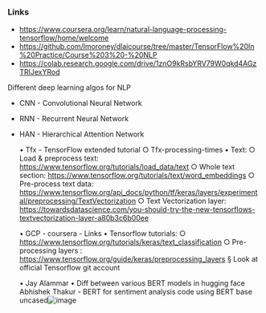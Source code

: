 ### Links
* https://www.coursera.org/learn/natural-language-processing-tensorflow/home/welcome
* https://github.com/lmoroney/dlaicourse/tree/master/TensorFlow%20In%20Practice/Course%203%20-%20NLP
* https://colab.research.google.com/drive/1znO9kRsbYRV79W0qkd4AGzTRlJexYRod

Different deep learning algos for NLP
* CNN - Convolutional Neural Network
* RNN - Recurrent Neural Network
* HAN - Hierarchical Attention Network


	• Tfx - TensorFlow extended tutorial 
		○ Tfx-processing-times
	• Text:
		○ Load & preprocess text: https://www.tensorflow.org/tutorials/load_data/text
		○ Whole text section: https://www.tensorflow.org/tutorials/text/word_embeddings
		○ Pre-process text data: https://www.tensorflow.org/api_docs/python/tf/keras/layers/experimental/preprocessing/TextVectorization
		○ Text Vectorization layer: https://towardsdatascience.com/you-should-try-the-new-tensorflows-textvectorization-layer-a80b3c6b00ee
		
	• GCP - coursera - Links
	• Tensorflow tutorials: 
		○ https://www.tensorflow.org/tutorials/keras/text_classification
		○ Pre-processing layers : https://www.tensorflow.org/guide/keras/preprocessing_layers
			§ Look at official Tensorflow git account
			
	• Jay Alammar
	• Diff between various BERT models in hugging face
Abhishek Thakur - BERT for sentiment analysis code using BERT base uncased![image](https://user-images.githubusercontent.com/7243652/112708600-db3b8080-8e80-11eb-9e37-8add16a598a5.png)








